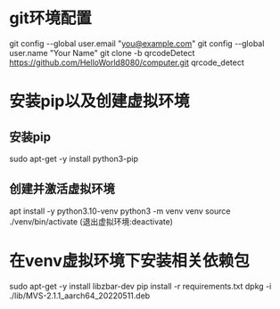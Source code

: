 # git环境配置
git config --global user.email "you@example.com"
git config --global user.name "Your Name"
git clone -b qrcodeDetect https://github.com/HelloWorld8080/computer.git qrcode_detect
# 安装pip以及创建虚拟环境
## 安装pip
sudo apt-get -y install python3-pip
## 创建并激活虚拟环境
apt install -y python3.10-venv
python3 -m venv venv
source ./venv/bin/activate (退出虚拟环境:deactivate)
# 在venv虚拟环境下安装相关依赖包
sudo apt-get -y install libzbar-dev
pip install -r requirements.txt
dpkg -i ./lib/MVS-2.1.1_aarch64_20220511.deb
